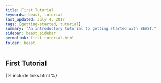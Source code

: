 ```yaml
---
title: First Tutorial
keywords: beast, tutorial
last_updated: July 4, 2017
tags: [getting-started, tutorial]
summary: "An introductory tutorial to getting started with BEAST."
sidebar: beast_sidebar
permalink: first_tutorial.html
folder: beast
---
```


## First Tutorial

{% include links.html %}
